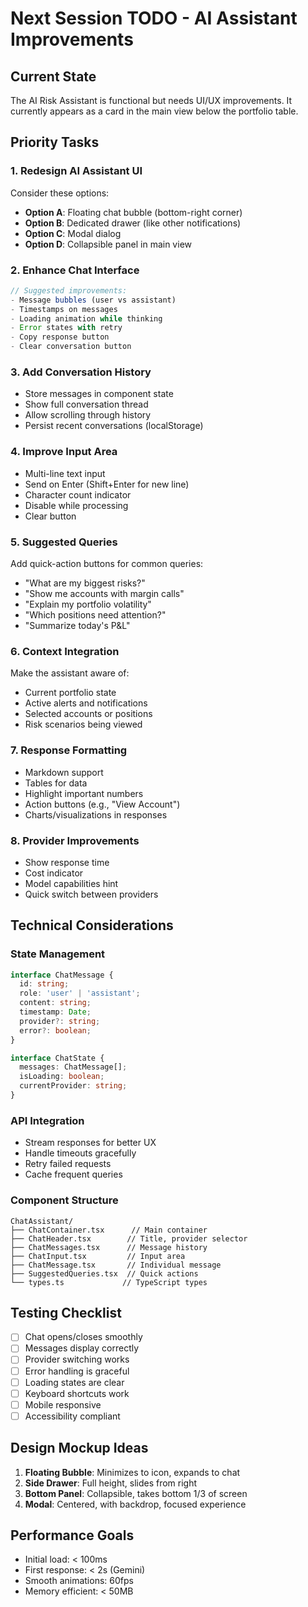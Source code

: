 # Next Session TODO - AI Assistant Improvements

## Current State
The AI Risk Assistant is functional but needs UI/UX improvements. It currently appears as a card in the main view below the portfolio table.

## Priority Tasks

### 1. Redesign AI Assistant UI
Consider these options:
- **Option A**: Floating chat bubble (bottom-right corner)
- **Option B**: Dedicated drawer (like other notifications)
- **Option C**: Modal dialog
- **Option D**: Collapsible panel in main view

### 2. Enhance Chat Interface
```typescript
// Suggested improvements:
- Message bubbles (user vs assistant)
- Timestamps on messages
- Loading animation while thinking
- Error states with retry
- Copy response button
- Clear conversation button
```

### 3. Add Conversation History
- Store messages in component state
- Show full conversation thread
- Allow scrolling through history
- Persist recent conversations (localStorage)

### 4. Improve Input Area
- Multi-line text input
- Send on Enter (Shift+Enter for new line)
- Character count indicator
- Disable while processing
- Clear button

### 5. Suggested Queries
Add quick-action buttons for common queries:
- "What are my biggest risks?"
- "Show me accounts with margin calls"
- "Explain my portfolio volatility"
- "Which positions need attention?"
- "Summarize today's P&L"

### 6. Context Integration
Make the assistant aware of:
- Current portfolio state
- Active alerts and notifications
- Selected accounts or positions
- Risk scenarios being viewed

### 7. Response Formatting
- Markdown support
- Tables for data
- Highlight important numbers
- Action buttons (e.g., "View Account")
- Charts/visualizations in responses

### 8. Provider Improvements
- Show response time
- Cost indicator
- Model capabilities hint
- Quick switch between providers

## Technical Considerations

### State Management
```typescript
interface ChatMessage {
  id: string;
  role: 'user' | 'assistant';
  content: string;
  timestamp: Date;
  provider?: string;
  error?: boolean;
}

interface ChatState {
  messages: ChatMessage[];
  isLoading: boolean;
  currentProvider: string;
}
```

### API Integration
- Stream responses for better UX
- Handle timeouts gracefully
- Retry failed requests
- Cache frequent queries

### Component Structure
```
ChatAssistant/
├── ChatContainer.tsx      // Main container
├── ChatHeader.tsx        // Title, provider selector
├── ChatMessages.tsx      // Message history
├── ChatInput.tsx         // Input area
├── ChatMessage.tsx       // Individual message
├── SuggestedQueries.tsx  // Quick actions
└── types.ts             // TypeScript types
```

## Testing Checklist
- [ ] Chat opens/closes smoothly
- [ ] Messages display correctly
- [ ] Provider switching works
- [ ] Error handling is graceful
- [ ] Loading states are clear
- [ ] Keyboard shortcuts work
- [ ] Mobile responsive
- [ ] Accessibility compliant

## Design Mockup Ideas
1. **Floating Bubble**: Minimizes to icon, expands to chat
2. **Side Drawer**: Full height, slides from right
3. **Bottom Panel**: Collapsible, takes bottom 1/3 of screen
4. **Modal**: Centered, with backdrop, focused experience

## Performance Goals
- Initial load: < 100ms
- First response: < 2s (Gemini)
- Smooth animations: 60fps
- Memory efficient: < 50MB